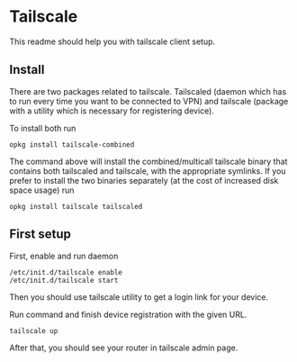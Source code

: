 # Tailscale
This readme should help you with tailscale client setup.

## Install
There are two packages related to tailscale. Tailscaled (daemon which has to run every time you want to be connected to VPN) and tailscale (package with a utility which is necessary for registering device).

To install both run

```
opkg install tailscale-combined
```

The command above will install the combined/multicall tailscale binary that contains both tailscaled and tailscale, with the appropriate symlinks. If you prefer to install the two binaries separately (at the cost of increased disk space usage) run

```
opkg install tailscale tailscaled
```

## First setup

First, enable and run daemon

```
/etc/init.d/tailscale enable
/etc/init.d/tailscale start
```

Then you should use tailscale utility to get a login link for your device.

Run command and finish device registration with the given URL.
```
tailscale up
```

After that, you should see your router in tailscale admin page.
